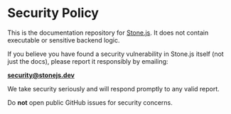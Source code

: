 # Security Policy

This is the documentation repository for [Stone.js](https://stonejs.dev). It does not contain executable or sensitive backend logic.

If you believe you have found a security vulnerability in Stone.js itself (not just the docs), please report it responsibly by emailing:

**security@stonejs.dev**

We take security seriously and will respond promptly to any valid report.

Do **not** open public GitHub issues for security concerns.
